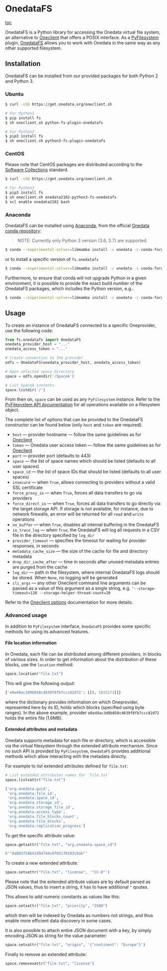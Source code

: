 # OnedataFS

[toc][1]

OnedataFS is a Python library for accessing the Onedata virtual file system,
an alternative to [Oneclient][2] that offers a POSIX interface.
As a [PyFilesystem][3] plugin,
[OnedataFS][4] allows you to work with
Onedata in the same way as any other supported filesystem.

## Installation

OnedataFS can be installed from our provided packages for both Python 2 and Python 3.

### Ubuntu

```bash
$ curl -sSO https://get.onedata.org/oneclient.sh

# For Python2
$ pip install fs
$ sh oneclient.sh python-fs-plugin-onedatafs

# For Python3
$ pip3 install fs
$ sh oneclient.sh python3-fs-plugin-onedatafs
```

### CentOS

Please note that CentOS packages are distributed according to the
[Software Collections][5] standard.

```bash
$ curl -sSO https://get.onedata.org/oneclient.sh

# For Python3
$ pip3 install fs
$ sh oneclient.sh onedata2102-python3-fs-onedatafs
$ scl enable onedata2102 bash
```

### Anaconda

OnedataFS can be installed using
[Anaconda][6], from the official
[Onedata conda repository][7]:

> NOTE: Currently only Python 3 version (3.6, 3.7) are supported.

```bash
$ conda --experimental-solver=libmamba install -c onedata -c conda-forge fs.onedatafs
```

or to install a specific version of `fs.onedatafs`

```bash
$ conda --experimental-solver=libmamba install -c onedata -c conda-forge fs.onedatafs=20.02.5
```

Furthermore, to ensure that conda will not upgrade Python in a given environment,
it is possible to provide the exact build number of the OnedataFS packages, which
includes the Python version, e.g.:

```bash
$ conda --experimental-solver=libmamba install -c onedata -c conda-forge fs.onedatafs=20.02.5=py36_0
```

## Usage

To create an instance of OnedataFS connected to a specific Oneprovider, use the following code:

```python
from fs.onedatafs import OnedataFS
onedata_provider_host = "..."
onedata_access_token = "..."

# Create connection to the provider
odfs = OnedataFS(onedata_provider_host, onedata_access_token)

# Open selected space directory
space = odfs.opendir('/SpaceA')

# List SpaceA contents
space.listdir('/')
```

From then on, `space` can be used as any `PyFilesystem` instance. Refer
to the [PyFilesystem API documentation][8]
for all operations available on a filesystem object.

The complete list of options that can be provided to the OnedataFS constructor
can be found below (only `host` and `token` are required).

* `host` — provider hostname — follow the same guidelines as for [Oneclient][9]
* `token` — Onedata user access token — follow the same guidelines as for [Oneclient][10]
* `port` — provider port (defaults to 443)
* `space` — the list of space names which should be listed (defaults to all user spaces)
* `space_id` — the list of space IDs that should be listed (defaults to all user spaces)
* `insecure` — when `True`, allows connecting to providers without a valid SSL certificate
* `force_proxy_io` — when `True`, forces all data transfers to go via providers
* `force_direct_io` — when `True`, forces all data transfers to go directly via
  the target storage API. If storage is not available, for instance, due to
  network firewalls, an error will be returned for all `read` and `write`
  operations
* `no_buffer` — when `True`, disables all internal buffering in the OnedataFS
* `io_trace_log` — when `True`, the OnedataFS will log all requests in a CSV
  file in the directory specified by `log_dir`
* `provider_timeout` — specifies the timeout for waiting for provider responses, in seconds
* `metadata_cache_size` — the size of the cache for file and directory metadata
* `drop_dir_cache_after` — time in seconds after unused metadata entries are
  purged from the cache
* `log_dir` — path in the filesystem, where internal OnedataFS logs should be
  stored. When `None`, no logging will be generated
* `cli_args` — any other Oneclient command line arguments can be passed as a
  value of this argument as a single string, e.g. `'--storage-timeout=120 --storage-helper-thread-count=20`

Refer to the [Oneclient options][11] documentation for more details.

### Advanced usage

In addition to `PyFilesystem` interface, `OnedataFS` provides some specific methods
for using its advanced features.

#### File location information

In Onedata, each file can be distributed among different providers,
in blocks of various sizes.  In order to get information about the distribution
of these blocks, use the `location` method:

```python
space.location("file.txt")
```

This will give the following output:

```python
{'e0e49ac3d9b058c4839f8fb7ccc02d72': [[0, 1615273]]}
```

where the dictionary provides information on which Oneprovider, represented here
by its ID, holds which blocks (specified using byte ranges). In the above example,
provider `e0e49ac3d9b058c4839f8fb7ccc02d72` holds the entire file (1.6MB).

#### Extended attributes and metadata

Onedata supports metadata for each file or directory, which is accessible via
the virtual filesystem through the extended attribute mechanism. Since no such
API is provided by `PyFilesystem`, `OnedataFS` provides additional methods
which allow interacting with the metadata directly.

For example to list extended attributes defined for `file.txt`:

```python
# List extended attributes names for `file.txt`
space.listxattr("file.txt")
```

```python
['org.onedata.guid',
 'org.onedata.file_id',
 'org.onedata.space_id',
 'org.onedata.storage_id',
 'org.onedata.storage_file_id',
 'org.onedata.access_type',
 'org.onedata.file_blocks_count',
 'org.onedata.file_blocks',
 'org.onedata.replication_progress']
```

To get the specific attribute value:

```python
space.getxattr("file.txt", "org.onedata.space_id")
```

```python
b'"8a803754b41d9d744c8f03170193c0ab"'
```

To create a new extended attribute:

```python
space.setxattr("file.txt", "license", '"CC-0"')
```

Please note that the extended attribute values are by default parsed as JSON values, thus to insert a string, it has to have additional `"` qoutes.

This allows to add numeric constants as values like this:

```python
space.setxattr("file.txt", "priority", "2500")
```

which then will be indexed by Onedata as numbers not strings, and thus enable
more efficient data discovery in some cases.

It is also possible to attach entire JSON document with a key, by simply encoding
JSON as string for the value parameter:

```python
space.setxattr("file.txt", "origin", '{"continent": "Europe"}')
```

Finally to remove an extended attribute:

```python
space.removexattr("file.txt", "license")
```

<!-- references -->

[1]: <>

[2]: onedatafs.md

[3]: https://www.pyfilesystem.org/

[4]: https://github.com/onedata/fs-onedatafs/

[5]: https://www.softwarecollections.org/en/

[6]: https://anaconda.org

[7]: https://anaconda.org/onedata

[8]: https://docs.pyfilesystem.org/en/latest/interface.html

[9]: oneclient.md#basic-usage

[10]: oneclient.md#authentication

[11]: oneclient.md#options

